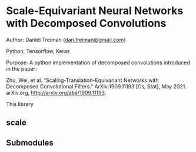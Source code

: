 # Scale-Equivariant Neural Networks with Decomposed Convolutions

Author: Daniel Treiman (dan.treiman@gmail.com)

Python, Tensorflow, Keras

Purpose:
A python implementation of decomposed convolutions introduced in the paper:

Zhu, Wei, et al. “Scaling-Translation-Equivariant Networks with Decomposed Convolutional Filters.” ArXiv:1909.11193 [Cs, Stat], May 2021. arXiv.org, http://arxiv.org/abs/1909.11193.


This library

## scale




## Submodules


